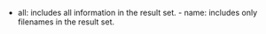 -  all: includes all information in the result set.
    		- name: includes only filenames in the result set.